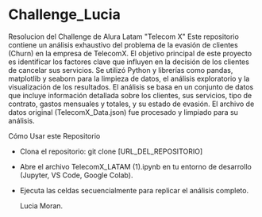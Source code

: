 # Challenge_Lucia
Resolucion del Challenge de Alura Latam "Telecom X"
Este repositorio contiene un análisis exhaustivo del problema de la evasión de clientes (Churn) en la empresa de TelecomX. El objetivo principal de este proyecto es identificar los factores clave que influyen en la decisión de los clientes de cancelar sus servicios. Se utilizó Python y librerías como pandas, matplotlib y seaborn para la limpieza de datos, el análisis exploratorio y la visualización de los resultados.
El análisis se basa en un conjunto de datos que incluye información detallada sobre los clientes, sus servicios, tipo de contrato, gastos mensuales y totales, y su estado de evasión. El archivo de datos original (TelecomX_Data.json) fue procesado y limpiado para su análisis.

Cómo Usar este Repositorio
- Clona el repositorio: git clone [URL_DEL_REPOSITORIO]
- Abre el archivo TelecomX_LATAM (1).ipynb en tu entorno de desarrollo (Jupyter, VS Code, Google Colab).
- Ejecuta las celdas secuencialmente para replicar el análisis completo.

  Lucia Moran.
